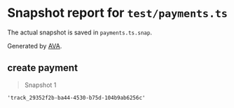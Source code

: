 # Snapshot report for `test/payments.ts`

The actual snapshot is saved in `payments.ts.snap`.

Generated by [AVA](https://avajs.dev).

## create payment

> Snapshot 1

    'track_29352f2b-ba44-4530-b75d-104b9ab6256c'
